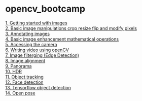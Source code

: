 # opencv_bootcamp
[1. Getting started with images](01_Getting_Started_with_Images/readme.md)<br>
[2. Basic image manipulations crop resize flip and modify pixels](02_Basic_Image_Manipulations_Crop_Resize_Flip_and_Modify_Pixels/readme.md)<br>
[3. Annotating images](03_Annotating_Images/readme.md)<br>
[4. Basic image enhancement mathematical operations](04_Basic_Image_Enhancement_Mathematical_Operations/readme.md)<br>
[5. Accessing the camera](05_Accessing_The_Camera/readme.md)<br>
[6. Writing video using openCV](06_Writing_Video_using_OpenCV/readme.md)<br>
[7. Image filterging (Edge Detection)](07_Image_Filtering__Edge_Detection/readme.md)<br>
[8. Image alignment](08_Image_Alignment/readme.md)<br>
[9. Panorama](09_panorama/readme.md)<br>
[10. HDR](10_hdr/readme.md)<br>
[11. Object tracking](11_objectTracking/readme.md)<br>
[12. Face detection](12_Face_Detection/readme.md)<br>
[13. Tensorflow object detection](13_tf_object_detection/readme.md)<br>
[14. Open pose](14_OpenPose/readme.md)<br>